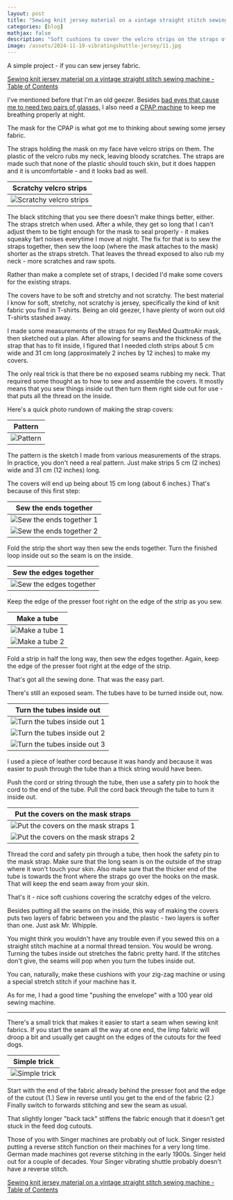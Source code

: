 ```yaml
---
layout: post
title: "Sewing knit jersey material on a vintage straight stitch sewing machine - A simple sewing project using knit fabric sewn on a vibrating shuttle sewing machine"
categories: [blog]
mathjax: false
description: "Soft cushions to cover the velcro strips on the straps of a ResMed Quattro Air CPAP mask."
image: /assets/2024-11-19-vibratingshuttle-jersey/11.jpg
---
```

A simple project - if you can sew jersey fabric.

[Sewing knit jersey material on a vintage straight stitch sewing machine - Table of Contents](vibratingshuttle-jersey-toc) 

I've mentioned before that I'm an old geezer.  Besides [bad eyes that cause me to need two pairs of glasses,](eyeglassclip) I also need a [CPAP machine](https://en.wikipedia.org/wiki/Continuous_positive_airway_pressure) to keep me breathing properly at night.

The mask for the CPAP is what got me to thinking about sewing some jersey fabric.

The straps holding the mask on my face have velcro strips on them.  The plastic of the velcro rubs my neck, leaving bloody scratches.  The straps are made such that none of the plastic should touch skin, but it does happen and it is uncomfortable - and it looks bad as well.

|Scratchy velcro strips|
|----------------------|
|![Scratchy velcro strips](/assets/2024-11-19-vibratingshuttle-jersey/9.jpg)|

The black stitching that you see there doesn't make things better, either.  The straps stretch when used.  After a while, they get so long that I can't adjust them to be tight enough for the mask to seal properly - it makes squeaky fart noises everytime I move at night.  The fix for that is to sew the straps together, then sew the loop (where the mask attaches to the mask) shorter as the straps stretch.  That leaves the thread exposed to also rub my neck - more scratches and raw spots.

Rather than make a complete set of straps, I decided I'd make some covers for the existing straps.

The covers have to be soft and stretchy and not scratchy.  The best material I know for soft, stretchy, not scratchy is jersey, specifically the kind of knit fabric you find in T-shirts.  Being an old geezer, I have plenty of worn out old T-shirts stashed away.

I made some measurements of the straps for my ResMed QuattroAir mask, then sketched out a plan.  After allowing for seams and the thickness of the strap that has to fit inside, I figured that I needed cloth strips about 5 cm wide and 31 cm long (approximately 2 inches by 12 inches) to make my covers.

The only real trick is that there be no exposed seams rubbing my neck.  That required some thought as to how to sew and assemble the covers.  It mostly means that you sew things inside out then turn them right side out for use - that puts all the thread on the inside.

Here's a quick photo rundown of making the strap covers:

|Pattern|
|-------|
|![Pattern](/assets/2024-11-19-vibratingshuttle-jersey/1.jpg)|

The pattern is the sketch I made from various measurements of the straps.  In practice, you don't need a real pattern.  Just make strips 5 cm (2 inches) wide and 31 cm (12 inches) long.

The covers will end up being about 15 cm long (about 6 inches.)  That's because of this first step:

|Sew the ends together|
|---------------------|
|![Sew the ends together 1](/assets/2024-11-19-vibratingshuttle-jersey/2.jpg)|
|![Sew the ends together 2](/assets/2024-11-19-vibratingshuttle-jersey/3.jpg)|

Fold the strip the short way then sew the ends together.  Turn the finished loop inside out so the seam is on the inside.

|Sew the edges together|
|----------------------|
|![Sew the edges together](/assets/2024-11-19-vibratingshuttle-jersey/4.jpg)|

Keep the edge of the presser foot right on the edge of the strip as you sew.

|Make a tube|
|-----------|
|![Make a tube 1](/assets/2024-11-19-vibratingshuttle-jersey/5.jpg)|
|![Make a tube 2](/assets/2024-11-19-vibratingshuttle-jersey/0.jpg)|

Fold a strip in half the long way, then sew the edges together. Again, keep the edge of the presser foot right at the edge of the strip.

That's got all the sewing done.  That was the easy part.

There's still an exposed seam.  The tubes have to be turned inside out, now.

|Turn the tubes inside out|
|-------------------------|
|![Turn the tubes inside out 1](/assets/2024-11-19-vibratingshuttle-jersey/6.jpg)|
|![Turn the tubes inside out 2](/assets/2024-11-19-vibratingshuttle-jersey/8.jpg)|
|![Turn the tubes inside out 3](/assets/2024-11-19-vibratingshuttle-jersey/7.jpg)|

I used a piece of leather cord because it was handy and because it was easier to push through the tube than a thick string would have been.

Push the cord or string through the tube, then use a safety pin to hook the cord to the end of the tube.  Pull the cord back through the tube to turn it inside out.

|Put the covers on the mask straps|
|---------------------------------|
|![Put the covers on the mask straps 1](/assets/2024-11-19-vibratingshuttle-jersey/10.jpg)|
|![Put the covers on the mask straps 2](/assets/2024-11-19-vibratingshuttle-jersey/11.jpg)|

Thread the cord and safety pin through a tube, then hook the safety pin to the mask strap.  Make sure that the long seam is on the outside of the strap where it won't touch your skin.  Also make sure that the thicker end of the tube is towards the front where the straps go over the hooks on the mask.  That will keep the end seam away from your skin.

That's it - nice soft cushions covering the scratchy edges of the velcro.

Besides putting all the seams on the inside, this way of making the covers puts two layers of fabric between you and the plastic - two layers is softer than one.  Just ask Mr. Whipple.

You might think you wouldn't have any trouble even if you sewed this on a straight stitch machine at a normal thread tension.  You would be wrong.  Turning the tubes inside out stretches the fabric pretty hard.  If the stitches don't give, the seams will pop when you turn the tubes inside out.

You can, naturally, make these cushions with your zig-zag machine or using a special stretch stitch if your machine has it.

As for me, I had a good time "pushing the envelope" with a 100 year old sewing machine.

---------

There's a small trick that makes it easier to start a seam when sewing knit fabrics.  If you start the seam all the way at one end, the limp fabric will droop a bit and usually get caught on the edges of the cutouts for the feed dogs.

|Simple trick|
|------------|
|![Simple trick](/assets/2024-11-19-vibratingshuttle-jersey/13.jpg)|

Start with the end of the fabric already behind the presser foot and the edge of the cutout (1.)  Sew in reverse until you get to the end of the fabric (2.) Finally switch to forwards stitching and sew the seam as usual.

That slightly longer "back tack" stiffens the fabric enough that it doesn't get stuck in the feed dog cutouts.

Those of you with Singer machines are probably out of luck.  Singer resisted putting a reverse stitch function on their machines for a very long time.  German made machines got reverse stitching in the early 1900s.  Singer held out for a couple of decades.  Your Singer vibrating shuttle probably doesn't have a reverse stitch.



[Sewing knit jersey material on a vintage straight stitch sewing machine - Table of Contents](vibratingshuttle-jersey-toc) 
